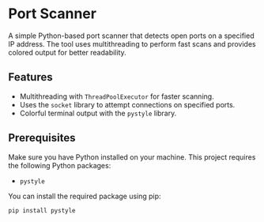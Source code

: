 # Port Scanner

A simple Python-based port scanner that detects open ports on a specified IP address. The tool uses multithreading to perform fast scans and provides colored output for better readability.

## Features

- Multithreading with `ThreadPoolExecutor` for faster scanning.
- Uses the `socket` library to attempt connections on specified ports.
- Colorful terminal output with the `pystyle` library.

## Prerequisites

Make sure you have Python installed on your machine. This project requires the following Python packages:

- `pystyle`

You can install the required package using pip:

```bash
pip install pystyle
